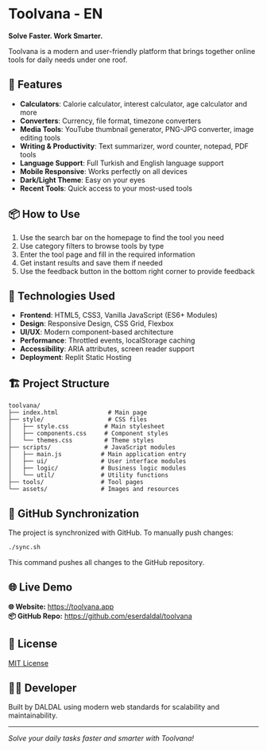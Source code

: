 
# Toolvana - EN

<!-- TEST : auto-push check (EN) --> 


**Solve Faster. Work Smarter.**

Toolvana is a modern and user-friendly platform that brings together online tools for daily needs under one roof.

## 🚀 Features
- **Calculators**: Calorie calculator, interest calculator, age calculator and more
- **Converters**: Currency, file format, timezone converters
- **Media Tools**: YouTube thumbnail generator, PNG-JPG converter, image editing tools
- **Writing & Productivity**: Text summarizer, word counter, notepad, PDF tools
- **Language Support**: Full Turkish and English language support
- **Mobile Responsive**: Works perfectly on all devices
- **Dark/Light Theme**: Easy on your eyes
- **Recent Tools**: Quick access to your most-used tools

## 📦 How to Use
1. Use the search bar on the homepage to find the tool you need
2. Use category filters to browse tools by type
3. Enter the tool page and fill in the required information
4. Get instant results and save them if needed
5. Use the feedback button in the bottom right corner to provide feedback

## 🔧 Technologies Used
- **Frontend**: HTML5, CSS3, Vanilla JavaScript (ES6+ Modules)
- **Design**: Responsive Design, CSS Grid, Flexbox
- **UI/UX**: Modern component-based architecture
- **Performance**: Throttled events, localStorage caching
- **Accessibility**: ARIA attributes, screen reader support
- **Deployment**: Replit Static Hosting

## 🏗️ Project Structure
```
toolvana/
├── index.html              # Main page
├── style/                  # CSS files
│   ├── style.css          # Main stylesheet
│   ├── components.css     # Component styles
│   └── themes.css         # Theme styles
├── scripts/               # JavaScript modules
│   ├── main.js           # Main application entry
│   ├── ui/               # User interface modules
│   ├── logic/            # Business logic modules
│   └── util/             # Utility functions
├── tools/                # Tool pages
└── assets/               # Images and resources
```

## 🔁 GitHub Synchronization
The project is synchronized with GitHub. To manually push changes:

```bash
./sync.sh
```

This command pushes all changes to the GitHub repository.

## 🌐 Live Demo
**🌐 Website:** https://toolvana.app  
**📦 GitHub Repo:** https://github.com/eserdaldal/toolvana

## 📝 License
[MIT License](./LICENSE)

## 👨‍💻 Developer
Built by DALDAL using modern web standards for scalability and maintainability.

---

*Solve your daily tasks faster and smarter with Toolvana!*

